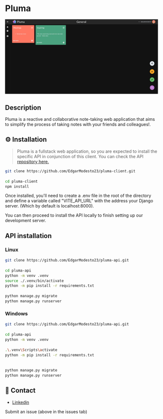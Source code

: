 # Pluma

![Image](https://github.com/EdgarModesto23/pluma-client/blob/main/Plumadashboard.png)

## Description
Pluma is a reactive and collaborative note-taking web application that aims to simplify the process of taking notes with your friends and colleagues!.

## ⚙ Installation
> Pluma is a fullstack web application, so you are expected to install the specific API in conjunction of this client. You can check the API [repository here.](https://github.com/EdgarModesto23/Pluma-backend)

```bash
git clone https://github.com/EdgarModesto23/pluma-client.git

cd pluma-client
npm install
```
Once installed, you'll need to create a .env file in the root of the directory and define a variable called "VITE_API_URL" with the address your Django server. (Which by default is localhost:8000).

You can then proceed to install the API locally to finish setting up our development server.

## API installation

### Linux
```bash
git clone https://github.com/EdgarModesto23/pluma-api.git

cd pluma-api
python -m venv .venv
source ./.venv/bin/activate
python -m pip install -r requirements.txt

python manage.py migrate
python manage.py runserver
```

### Windows
```bash
git clone https://github.com/EdgarModesto23/pluma-api.git

cd pluma-api
python -m venv .venv

.\.venv\Scripts\activate
python -m pip install -r requirements.txt


python manage.py migrate
python manage.py runserver
```

## 💬 Contact
+ [Linkedin](https://www.linkedin.com/in/edgarmodesto23)

Submit an issue (above in the issues tab)



